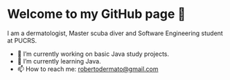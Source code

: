 # Welcome to my GitHub page 👋

I am a dermatologist, Master scuba diver and Software Engineering student at PUCRS.

- 🔭 I’m currently working on basic Java study projects.
- 🌱 I’m currently learning Java.
- 📫 How to reach me: robertodermato@gmail.com
<!--
**robertodermato/robertodermato** is a ✨ _special_ ✨ repository because its `README.md` (this file) appears on your GitHub profile.

Here are some ideas to get you started:





